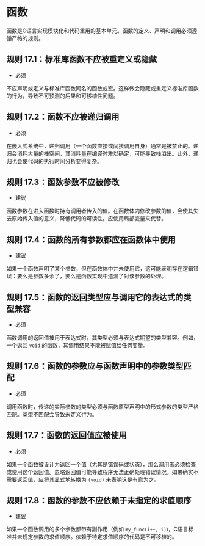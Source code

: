 # 函数

函数是C语言实现模块化和代码重用的基本单元。函数的定义、声明和调用必须遵循严格的规则。

## 规则 17.1：标准库函数不应被重定义或隐藏

- 必须

不应声明或定义与标准库函数同名的函数或宏。这样做会隐藏或重定义标准库函数的行为，导致不可预测的后果和可移植性问题。

## 规则 17.2：函数不应被递归调用

- 必须

在嵌入式系统中，递归调用（一个函数直接或间接调用自身）通常是被禁止的。递归会消耗大量的栈空间，其消耗量在编译时难以确定，可能导致栈溢出。此外，递归也会使代码的执行时间分析变得复杂。

## 规则 17.3：函数参数不应被修改

- 建议

函数参数在进入函数时持有调用者传入的值。在函数体内修改参数的值，会使其失去原始传入值的意义，降低代码的可读性。应使用局部变量来代替。

## 规则 17.4：函数的所有参数都应在函数体中使用

- 建议

如果一个函数声明了某个参数，但在函数体中并未使用它，这可能表明存在逻辑错误：要么是参数多余了，要么是函数实现中遗漏了对该参数的处理。

## 规则 17.5：函数的返回类型应与调用它的表达式的类型兼容

- 必须

函数调用的返回值被用于表达式时，其类型必须与表达式期望的类型兼容。例如，一个返回 `void` 的函数，其调用结果不能被赋值给任何变量。

## 规则 17.6：函数的参数应与函数声明中的参数类型匹配

- 必须

调用函数时，传递的实际参数的类型必须与函数原型声明中的形式参数的类型严格匹配。类型不匹配会导致未定义行为。

## 规则 17.7：函数的返回值应被使用

- 必须

如果一个函数被设计为返回一个值（尤其是错误码或状态），那么调用者必须检查或使用这个返回值。忽略返回值可能导致程序无法正确处理错误情况。如果确实不需要返回值，应将其显式地转换为 `(void)` 来表明这是有意为之。

## 规则 17.8：函数的参数不应依赖于未指定的求值顺序

- 建议

如果一个函数调用的多个参数都带有副作用（例如 `my_func(i++, i)`)，C语言标准并未规定参数的求值顺序。依赖于特定求值顺序的代码是不可移植的。
